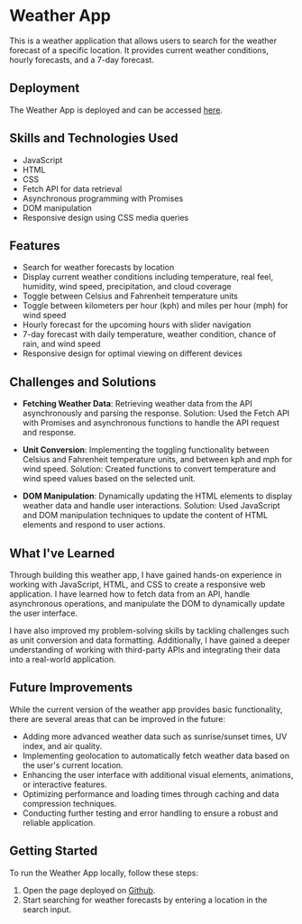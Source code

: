 # Weather App

This is a weather application that allows users to search for the weather forecast of a specific location. It provides current weather conditions, hourly forecasts, and a 7-day forecast.

## Deployment

The Weather App is deployed and can be accessed [here](https://preto-phil.github.io/Weather-App/).


## Skills and Technologies Used

- JavaScript
- HTML
- CSS
- Fetch API for data retrieval
- Asynchronous programming with Promises
- DOM manipulation
- Responsive design using CSS media queries

## Features

- Search for weather forecasts by location
- Display current weather conditions including temperature, real feel, humidity, wind speed, precipitation, and cloud coverage
- Toggle between Celsius and Fahrenheit temperature units
- Toggle between kilometers per hour (kph) and miles per hour (mph) for wind speed
- Hourly forecast for the upcoming hours with slider navigation
- 7-day forecast with daily temperature, weather condition, chance of rain, and wind speed
- Responsive design for optimal viewing on different devices

## Challenges and Solutions

- **Fetching Weather Data**: Retrieving weather data from the API asynchronously and parsing the response. Solution: Used the Fetch API with Promises and asynchronous functions to handle the API request and response.

- **Unit Conversion**: Implementing the toggling functionality between Celsius and Fahrenheit temperature units, and between kph and mph for wind speed. Solution: Created functions to convert temperature and wind speed values based on the selected unit.

- **DOM Manipulation**: Dynamically updating the HTML elements to display weather data and handle user interactions. Solution: Used JavaScript and DOM manipulation techniques to update the content of HTML elements and respond to user actions.

## What I've Learned

Through building this weather app, I have gained hands-on experience in working with JavaScript, HTML, and CSS to create a responsive web application. I have learned how to fetch data from an API, handle asynchronous operations, and manipulate the DOM to dynamically update the user interface.

I have also improved my problem-solving skills by tackling challenges such as unit conversion and data formatting. Additionally, I have gained a deeper understanding of working with third-party APIs and integrating their data into a real-world application.

## Future Improvements

While the current version of the weather app provides basic functionality, there are several areas that can be improved in the future:

- Adding more advanced weather data such as sunrise/sunset times, UV index, and air quality.
- Implementing geolocation to automatically fetch weather data based on the user's current location.
- Enhancing the user interface with additional visual elements, animations, or interactive features.
- Optimizing performance and loading times through caching and data compression techniques.
- Conducting further testing and error handling to ensure a robust and reliable application.

## Getting Started

To run the Weather App locally, follow these steps:

1. Open the page deployed on [Github](https://preto-phil.github.io/Weather-App/).
2. Start searching for weather forecasts by entering a location in the search input.
